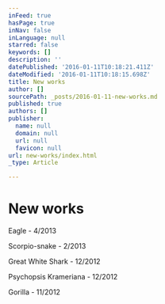 ```yaml
---
inFeed: true
hasPage: true
inNav: false
inLanguage: null
starred: false
keywords: []
description: ''
datePublished: '2016-01-11T10:18:21.411Z'
dateModified: '2016-01-11T10:18:15.698Z'
title: New works
author: []
sourcePath: _posts/2016-01-11-new-works.md
published: true
authors: []
publisher:
  name: null
  domain: null
  url: null
  favicon: null
url: new-works/index.html
_type: Article

---
```

# New works

Eagle - 4/2013

Scorpio-snake - 2/2013

Great White Shark - 12/2012

Psychopsis Krameriana - 12/2012

Gorilla - 11/2012